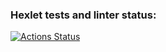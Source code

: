 ### Hexlet tests and linter status:
[![Actions Status](https://github.com/polinchen98/python-project-lvl1/workflows/hexlet-check/badge.svg)](https://github.com/polinchen98/python-project-lvl1/actions)
